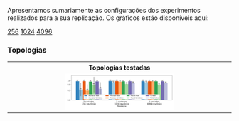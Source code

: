 Apresentamos sumariamente as configurações dos experimentos realizados para a sua replicação.
Os gráficos estão disponíveis aqui: 

[256]()
[1024]()
[4096]()


###  Topologias

<div style="text-align: center;">
<table>
    <tbody>
        <tr>
            <th width="20%">Topologias testadas</th>
        </tr>
        <tr>
            <td><img src="https://github.com/LEA-SF23/DroidAugmentor/blob/main/Campains_Results/256/topologias/drebin_topologias_knn_page_1.png" alt="" style="max-width:50%;"></td>
        </tr>
</div>




